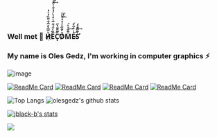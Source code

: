 ### Well met 👋 H̸ͯ̂ͫ̀ͤ̃͋͌̏̒ͨ̒҉̀E̋̏ͨ̈́͋͂ͭͤ̍̀ͨ̉͋ͭ̂ͩ͒͌̕͢͡C̏͂̎͌̉̋͏̨̕Ỏ̸̓͊̋ͨ̍ͣͣͪͤ̕͟͟͞M̽̑̐ͮ̀́͢E̵͗ͥ̊̂̀́͟S̛̍͂̌͌ͣ́͏̡͢
### My name is Oles Gedz, I'm working in computer graphics ⚡


<!--
**olesgedz/olesgedz** is a ✨ _special_ ✨ repository because its `README.md` (this file) appears on your GitHub profile.

Here are some ideas to get you started:

- 🔭 I’m currently working on ...
- 🌱 I’m currently learning ...
- 👯 I’m looking to collaborate on ...
- 🤔 I’m looking for help with ...
- 💬 Ask me about ...
- 📫 How to reach me: ...
- 😄 Pronouns: ...
- ⚡ Fun fact: ...
-->
![image](https://github.com/olesgedz/olesgedz/blob/master/shader.gif)
<!-- 
github_dark 
&theme=radical -->
[![ReadMe Card](https://github-readme-stats.vercel.app/api/pin/?username=olesgedz&repo=gbmu&show_icons=true&theme=github_dark)](https://github.com/olesgedz/gbmu)
[![ReadMe Card](https://github-readme-stats.vercel.app/api/pin/?username=olesgedz&repo=Scop&show_icons=tru&theme=github_dark)](https://github.com/olesgedz/Scop)
[![ReadMe Card](https://github-readme-stats.vercel.app/api/pin/?username=olesgedz&repo=RT&show_icons=true&theme=github_dark)](https://github.com/olesgedz/RT)
[![ReadMe Card](https://github-readme-stats.vercel.app/api/pin/?username=olesgedz&repo=ft_vox&show_icons=true&theme=github_dark)](https://github.com/olesgedz/ft_vox)

![Top Langs](https://github-readme-stats.vercel.app/api/top-langs/?username=olesgedz&show_icons=true&theme=github_dark) 
![olesgedz's github stats](https://github-readme-stats.vercel.app/api?username=olesgedz&count_private=true&show_icons=true&theme=github_dark)

[![jblack-b's stats](https://badge42.herokuapp.com/api/stats/jblack-b?cursus=42cursus)](https://github.com/olesgedz/olesgedz/edit/master/README.md)

![](https://komarev.com/ghpvc/?username=olesgedz&label=PROFILE+VIEWS&style=flat-square)

